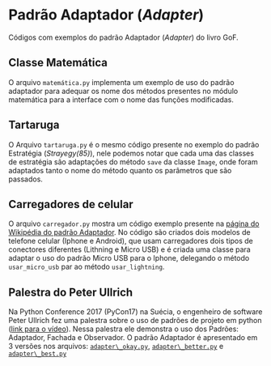 # Padrão Adaptador (_Adapter_)

Códigos com exemplos do padrão Adaptador (_Adapter_) do livro GoF.

## Classe Matemática

O arquivo `matemática.py` implementa um exemplo de uso do padrão adaptador para adequar os nome dos métodos presentes no módulo matemática para a interface com o nome das funções modificadas.

## Tartaruga

O Arquivo `tartaruga.py` é o mesmo código presente no exemplo do padrão Estratégia (_Strayegy(85)_), nele podemos notar que cada uma das classes de estratégia são adaptações do método `save` da classe `Image`, onde foram adaptados tanto o nome do método quanto os parâmetros que são passados.

## Carregadores de celular

O arquivo `carregador.py` mostra um código exemplo presente na [página do Wikipédia do padrão Adaptador](https://en.wikipedia.org/wiki/Adapter_pattern). No código são criados dois modelos de telefone celular (Iphone e Android), que usam carregadores dois tipos de conectores diferentes (Lithning e Micro USB) e é criada uma classe para adaptar o uso do padrão Micro USB para o Iphone, delegando o método `usar_micro_usb` par ao método `usar_lightning`. 

## Palestra do Peter Ullrich

Na Python Conference 2017 (PyCon17) na Suécia, o engenheiro de software Peter Ullrich fez uma palestra sobre o uso de padrões de projeto em python ([link para o vídeo](https://www.youtube.com/watch?v=bsyjSW46TDg)). Nessa palestra ele demonstra o uso dos Padrões: Adaptador, Fachada e Observador. O padrão Adaptador é apresentado em 3 versões nos arquivos: [`adapter\_okay.py`](https://github.com/PJUllrich/Design-Patterns/blob/master/adapter_okay.py), [`adapter\_better.py`](https://github.com/PJUllrich/Design-Patterns/blob/master/adapter_better.py) e [`adapter\_best.py`](https://github.com/PJUllrich/Design-Patterns/blob/master/adapter_best.py)